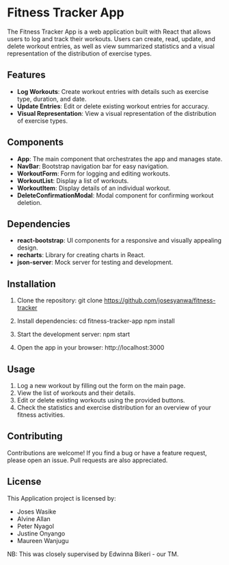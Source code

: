 # Fitness Tracker App

The Fitness Tracker App is a web application built with React that allows users to log and track their workouts. Users can create, read, update, and delete workout entries, as well as view summarized statistics and a visual representation of the distribution of exercise types.

## Features

- **Log Workouts**: Create workout entries with details such as exercise type, duration, and date.
- **Update Entries**: Edit or delete existing workout entries for accuracy.
- **Visual Representation**: View a visual representation of the distribution of exercise types.

## Components

- **App**: The main component that orchestrates the app and manages state.
- **NavBar**: Bootstrap navigation bar for easy navigation.
- **WorkoutForm**: Form for logging and editing workouts.
- **WorkoutList**: Display a list of workouts.
- **WorkoutItem**: Display details of an individual workout.
- **DeleteConfirmationModal**: Modal component for confirming workout deletion.

## Dependencies

- **react-bootstrap**: UI components for a responsive and visually appealing design.
- **recharts**: Library for creating charts in React.
- **json-server**: Mock server for testing and development.

## Installation

1. Clone the repository:
   git clone https://github.com/josesyanwa/fitness-tracker

2. Install dependencies:
cd fitness-tracker-app
npm install

3. Start the development server:
npm start

4. Open the app in your browser:
http://localhost:3000


## Usage

1. Log a new workout by filling out the form on the main page.
2. View the list of workouts and their details.
3. Edit or delete existing workouts using the provided buttons.
4. Check the statistics and exercise distribution for an overview of your fitness activities.

## Contributing

Contributions are welcome! If you find a bug or have a feature request, please open an issue. Pull requests are also appreciated.

## License

This Application project is licensed by:
- Joses Wasike
- Alvine Allan
- Peter Nyagol
- Justine Onyango
- Maureen Wanjugu

NB: This was closely supervised by Edwinna Bikeri - our TM.

